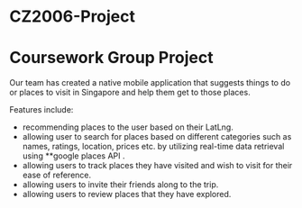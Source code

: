 # CZ2006-Project

# Coursework Group Project
Our team has created a native mobile application that suggests things to do or places to visit in Singapore and help them get to those places.

Features include:
- recommending places to the user based on their LatLng.
- allowing user to search for places based on different categories such as names, ratings, location, prices etc. by utilizing real-time data retrieval using **google places API .
- allowing users to track places they have visited and wish to visit for their ease of reference. 
- allowing users to invite their friends along to the trip.
- allowing users to review places that they have explored.
